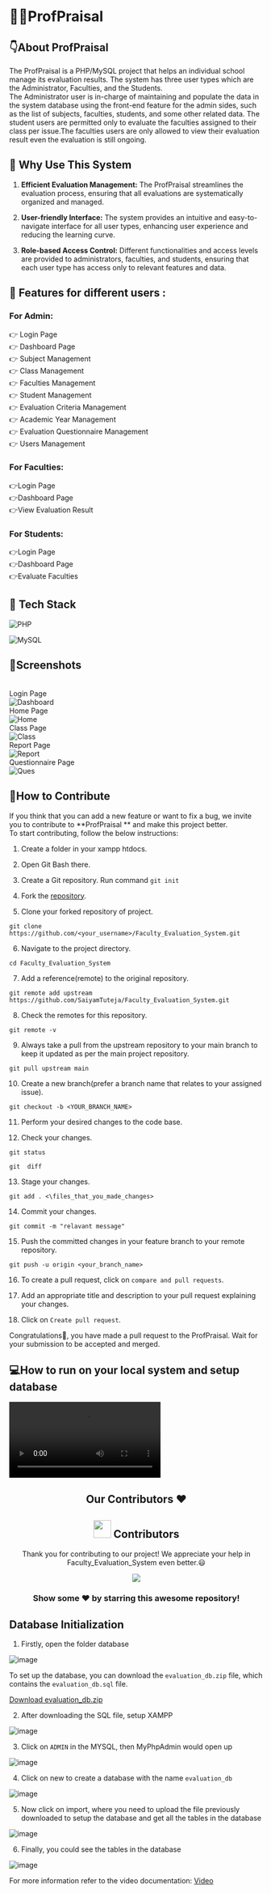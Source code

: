 # 👩‍🏫ProfPraisal


## 👇About ProfPraisal
The ProfPraisal is a PHP/MySQL project that helps an individual school manage its evaluation results. The system has three user types which are the Administrator, Faculties, and the Students.
<br>
The Administrator user is in-charge of maintaining and populate the data in the system database using the front-end feature for the admin sides, such as the list of subjects, faculties, students, and some other related data. The student users are permitted only to evaluate the faculties assigned to their class per issue.The faculties users are only allowed to view their evaluation result even the evaluation is still ongoing.


## 🌟 Why Use This System
1. **Efficient Evaluation Management:** The ProfPraisal streamlines the evaluation process, ensuring that all evaluations are systematically organized and managed.

2. **User-friendly Interface:** The system provides an intuitive and easy-to-navigate interface for all user types, enhancing user experience and reducing the learning curve.

3. **Role-based Access Control:** Different functionalities and access levels are provided to administrators, faculties, and students, ensuring that each user type has access only to relevant features and data.

## 💫 Features for different users :
### For Admin:
👉 Login Page<br>
👉 Dashboard Page<br>
👉 Subject Management<br>
👉 Class Management<br>
👉 Faculties Management<br>
👉 Student Management<br>
👉 Evaluation Criteria Management<br>
👉 Academic Year Management<br>
👉 Evaluation Questionnaire Management<br>
👉 Users Management<br>

### For Faculties:
👉Login Page<br>
👉Dashboard Page<br>
👉View Evaluation Result<br>


### For Students:
👉Login Page<br>
👉Dashboard Page<br>
👉Evaluate Faculties<br>

## 📌 Tech Stack
![PHP](https://img.shields.io/badge/PHP-777BB4?style=for-the-badge&logo=php&logoColor=white)

![MySQL](https://img.shields.io/badge/mysql-4479A1.svg?style=for-the-badge&logo=mysql&logoColor=white)

## 📸Screenshots
<br>Login Page<br>
![Dashboard](images/1.png)
<br>Home Page<br>
![Home](images/2.png)
<br>Class Page<br>
![Class](images/3.png)
<br>Report Page<br>
![Report](images/4.png)
<br>Questionnaire Page<br>
![Ques](images/5.png)


## 🤝How to Contribute

If you think that you can add a new feature or want to fix a bug, we invite you to contribute to **ProfPraisal
** and make this project better. 
<br>To start contributing, follow the below instructions:

1.  Create a folder in your xampp htdocs.

2.   Open Git Bash there.

3.  Create a Git repository.
            Run command  `git init`
            
4.  Fork the  [repository](https://github.com/SaiyamTuteja/Faculty_Evaluation_System.git).

5.  Clone your forked repository of project.
```
git clone https://github.com/<your_username>/Faculty_Evaluation_System.git
```

6.  Navigate to the project directory.

```
cd Faculty_Evaluation_System
```
7.  Add a reference(remote) to the original repository.

```
git remote add upstream https://github.com/SaiyamTuteja/Faculty_Evaluation_System.git
```
8.  Check the remotes for this repository.

```
git remote -v
```

9.  Always take a pull from the upstream repository to your main branch to keep it updated as per the main project repository.

```
git pull upstream main
```

10.  Create a new branch(prefer a branch name that relates to your assigned issue).

```
git checkout -b <YOUR_BRANCH_NAME>
```

11.  Perform your desired changes to the code base.
    
12.  Check your changes.
    

```
git status
```

```
git  diff
```

13.  Stage your changes.

```
git add . <\files_that_you_made_changes>
```

14.  Commit your changes.

```
git commit -m "relavant message"
```

15.  Push the committed changes in your feature branch to your remote repository.

```
git push -u origin <your_branch_name>
```

16.  To create a pull request, click on  `compare and pull requests`.
    
17.  Add an appropriate title and description to your pull request explaining your changes.
    
18.  Click on  `Create pull request`.
    

Congratulations🎉, you have made a pull request to the ProfPraisal. Wait for your submission to be accepted and merged.


## 💻How to run on your local system and setup database


![record](record.mp4)

<h2 align = "center">Our Contributors ❤️</h2>
<div align = "center">
 <div>
  <h2><img src="https://raw.githubusercontent.com/Tarikul-Islam-Anik/Animated-Fluent-Emojis/master/Emojis/Smilies/Red%20Heart.png" width="35" height="35"> Contributors</h2>
</div>

Thank you for contributing to our project! We appreciate your help in Faculty_Evaluation_System even better.😃

<center>
<a href="https://github.com/SaiyamTuteja/Faculty_Evaluation_System/graphs/contributors">
  <img src="https://contrib.rocks/image?repo=SaiyamTuteja/Faculty_Evaluation_System" />
</a>

### Show some ❤️ by starring this awesome repository!

</div>

## Database Initialization

1. Firstly, open the folder database 

![image](https://github.com/meenakshiiyer2531/Faculty_Evaluation_System/assets/74537549/a3df1ac8-a145-44f8-b095-0b879db60379)

To set up the database, you can download the `evaluation_db.zip` file, which contains the `evaluation_db.sql` file.

[Download evaluation_db.zip](database/evaluation_db.zip)

2. After downloading the SQL file, setup XAMPP

![image](https://github.com/meenakshiiyer2531/Faculty_Evaluation_System/assets/74537549/d3c428ec-2ba9-474f-9e78-4e5a75e0ff4b)

3. Click on `ADMIN` in the MYSQL, then MyPhpAdmin would open up

![image](https://github.com/meenakshiiyer2531/Faculty_Evaluation_System/assets/74537549/a378ffe9-3cbd-4bd1-9f33-91db89d2a8f5)

4. Click on new to create a database with the name `evaluation_db`

![image](https://github.com/meenakshiiyer2531/Faculty_Evaluation_System/assets/74537549/807e3908-ab4e-42e1-9475-b8637fa7717b)

5. Now click on import, where you need to upload the file previously downloaded to setup the database and get all the tables in the database

![image](https://github.com/meenakshiiyer2531/Faculty_Evaluation_System/assets/74537549/e166dbf5-63cf-40a7-aa0d-e39715905e5f)

6. Finally, you could see the tables in the database

![image](https://github.com/meenakshiiyer2531/Faculty_Evaluation_System/assets/74537549/6d57fde5-7c72-43e2-9d08-1a7f39428820)

For more information refer to the video documentation:
[Video](https://drive.google.com/file/d/10mM0y7YKW3bdqq_ltcBM38YxIAF4iP-u/view?usp=sharing)
